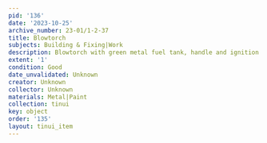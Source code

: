 ```yaml
---
pid: '136'
date: '2023-10-25'
archive_number: 23-01/1-2-37
title: Blowtorch
subjects: Building & Fixing|Work
description: Blowtorch with green metal fuel tank, handle and ignition chamber.
extent: '1'
condition: Good
date_unvalidated: Unknown
creator: Unknown
collector: Unknown
materials: Metal|Paint
collection: tinui
key: object
order: '135'
layout: tinui_item
---
```

